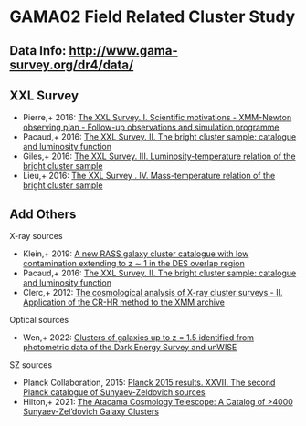 # GAMA02 Field Related Cluster Study

## Data Info: http://www.gama-survey.org/dr4/data/

## XXL Survey

* Pierre,+ 2016: [The XXL Survey. I. Scientific motivations - XMM-Newton observing plan - Follow-up observations and simulation programme](https://ui.adsabs.harvard.edu/abs/2016A&A...592A...1P)
* Pacaud,+ 2016: [The XXL Survey. II. The bright cluster sample: catalogue and luminosity function](https://ui.adsabs.harvard.edu/abs/2016A&A...592A...2P)
* Giles,+ 2016: [The XXL Survey. III. Luminosity-temperature relation of the bright cluster sample](https://ui.adsabs.harvard.edu/abs/2016A&A...592A...3G)
* Lieu,+ 2016: [The XXL Survey . IV. Mass-temperature relation of the bright cluster sample](https://ui.adsabs.harvard.edu/abs/2016A&A...592A...4L)

## Add Others
X-ray sources
* Klein,+ 2019: [A new RASS galaxy cluster catalogue with low contamination extending to z ∼ 1 in the DES overlap region](https://ui.adsabs.harvard.edu/abs/2019MNRAS.488..739K/abstract)
* Pacaud,+ 2016: [The XXL Survey. II. The bright cluster sample: catalogue and luminosity function](https://ui.adsabs.harvard.edu/abs/2016A&A...592A...2P)
* Clerc,+ 2012: [The cosmological analysis of X-ray cluster surveys - II. Application of the CR-HR method to the XMM archive](https://ui.adsabs.harvard.edu/abs/2012MNRAS.423.3561C/abstract)

Optical sources
* Wen,+ 2022: [Clusters of galaxies up to z = 1.5 identified from photometric data of the Dark Energy Survey and unWISE](https://ui.adsabs.harvard.edu/abs/2022MNRAS.tmp.1125W/abstract)

SZ sources
* Planck Collaboration, 2015: [Planck 2015 results. XXVII. The second Planck catalogue of Sunyaev-Zeldovich sources](https://ui.adsabs.harvard.edu/abs/2016A%26A...594A..27P/abstract)
* Hilton,+ 2021: [The Atacama Cosmology Telescope: A Catalog of >4000 Sunyaev-Zel’dovich Galaxy Clusters](https://ui.adsabs.harvard.edu/abs/2021ApJS..253....3H/abstract)
